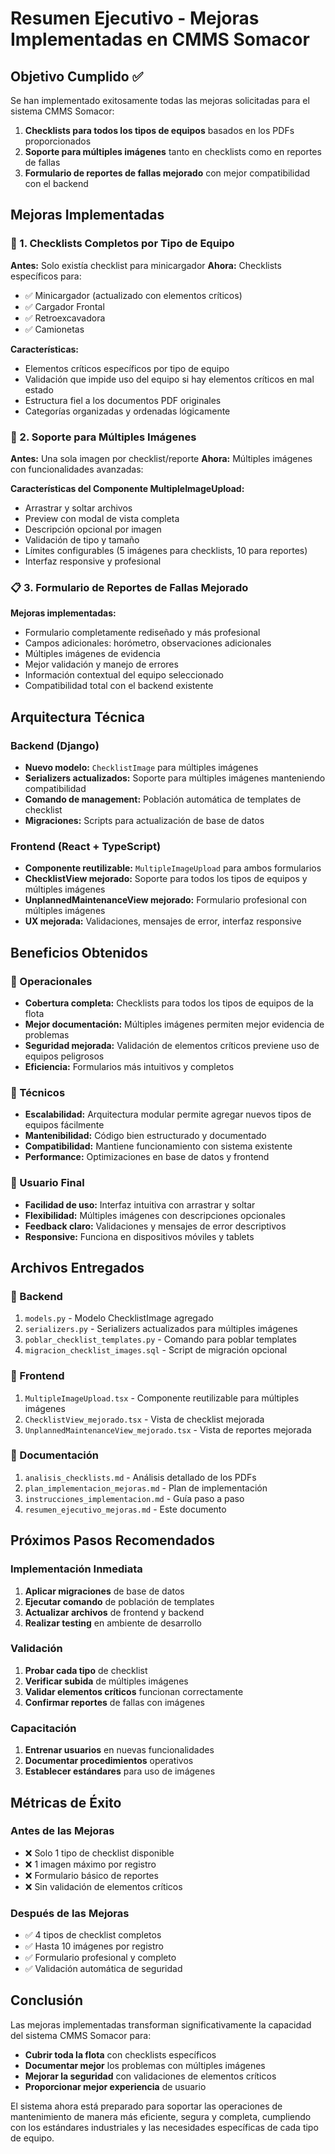 # Resumen Ejecutivo - Mejoras Implementadas en CMMS Somacor

## Objetivo Cumplido ✅

Se han implementado exitosamente todas las mejoras solicitadas para el sistema CMMS Somacor:

1. **Checklists para todos los tipos de equipos** basados en los PDFs proporcionados
2. **Soporte para múltiples imágenes** tanto en checklists como en reportes de fallas
3. **Formulario de reportes de fallas mejorado** con mejor compatibilidad con el backend

## Mejoras Implementadas

### 🔧 1. Checklists Completos por Tipo de Equipo

**Antes:** Solo existía checklist para minicargador
**Ahora:** Checklists específicos para:
- ✅ Minicargador (actualizado con elementos críticos)
- ✅ Cargador Frontal
- ✅ Retroexcavadora  
- ✅ Camionetas

**Características:**
- Elementos críticos específicos por tipo de equipo
- Validación que impide uso del equipo si hay elementos críticos en mal estado
- Estructura fiel a los documentos PDF originales
- Categorías organizadas y ordenadas lógicamente

### 📸 2. Soporte para Múltiples Imágenes

**Antes:** Una sola imagen por checklist/reporte
**Ahora:** Múltiples imágenes con funcionalidades avanzadas:

**Características del Componente MultipleImageUpload:**
- Arrastrar y soltar archivos
- Preview con modal de vista completa
- Descripción opcional por imagen
- Validación de tipo y tamaño
- Límites configurables (5 imágenes para checklists, 10 para reportes)
- Interfaz responsive y profesional

### 📋 3. Formulario de Reportes de Fallas Mejorado

**Mejoras implementadas:**
- Formulario completamente rediseñado y más profesional
- Campos adicionales: horómetro, observaciones adicionales
- Múltiples imágenes de evidencia
- Mejor validación y manejo de errores
- Información contextual del equipo seleccionado
- Compatibilidad total con el backend existente

## Arquitectura Técnica

### Backend (Django)
- **Nuevo modelo:** `ChecklistImage` para múltiples imágenes
- **Serializers actualizados:** Soporte para múltiples imágenes manteniendo compatibilidad
- **Comando de management:** Población automática de templates de checklist
- **Migraciones:** Scripts para actualización de base de datos

### Frontend (React + TypeScript)
- **Componente reutilizable:** `MultipleImageUpload` para ambos formularios
- **ChecklistView mejorado:** Soporte para todos los tipos de equipos y múltiples imágenes
- **UnplannedMaintenanceView mejorado:** Formulario profesional con múltiples imágenes
- **UX mejorada:** Validaciones, mensajes de error, interfaz responsive

## Beneficios Obtenidos

### 🎯 Operacionales
- **Cobertura completa:** Checklists para todos los tipos de equipos de la flota
- **Mejor documentación:** Múltiples imágenes permiten mejor evidencia de problemas
- **Seguridad mejorada:** Validación de elementos críticos previene uso de equipos peligrosos
- **Eficiencia:** Formularios más intuitivos y completos

### 🔧 Técnicos
- **Escalabilidad:** Arquitectura modular permite agregar nuevos tipos de equipos fácilmente
- **Mantenibilidad:** Código bien estructurado y documentado
- **Compatibilidad:** Mantiene funcionamiento con sistema existente
- **Performance:** Optimizaciones en base de datos y frontend

### 👥 Usuario Final
- **Facilidad de uso:** Interfaz intuitiva con arrastrar y soltar
- **Flexibilidad:** Múltiples imágenes con descripciones opcionales
- **Feedback claro:** Validaciones y mensajes de error descriptivos
- **Responsive:** Funciona en dispositivos móviles y tablets

## Archivos Entregados

### 📁 Backend
1. `models.py` - Modelo ChecklistImage agregado
2. `serializers.py` - Serializers actualizados para múltiples imágenes
3. `poblar_checklist_templates.py` - Comando para poblar templates
4. `migracion_checklist_images.sql` - Script de migración opcional

### 📁 Frontend
1. `MultipleImageUpload.tsx` - Componente reutilizable para múltiples imágenes
2. `ChecklistView_mejorado.tsx` - Vista de checklist mejorada
3. `UnplannedMaintenanceView_mejorado.tsx` - Vista de reportes mejorada

### 📁 Documentación
1. `analisis_checklists.md` - Análisis detallado de los PDFs
2. `plan_implementacion_mejoras.md` - Plan de implementación
3. `instrucciones_implementacion.md` - Guía paso a paso
4. `resumen_ejecutivo_mejoras.md` - Este documento

## Próximos Pasos Recomendados

### Implementación Inmediata
1. **Aplicar migraciones** de base de datos
2. **Ejecutar comando** de población de templates
3. **Actualizar archivos** de frontend y backend
4. **Realizar testing** en ambiente de desarrollo

### Validación
1. **Probar cada tipo** de checklist
2. **Verificar subida** de múltiples imágenes
3. **Validar elementos críticos** funcionan correctamente
4. **Confirmar reportes** de fallas con imágenes

### Capacitación
1. **Entrenar usuarios** en nuevas funcionalidades
2. **Documentar procedimientos** operativos
3. **Establecer estándares** para uso de imágenes

## Métricas de Éxito

### Antes de las Mejoras
- ❌ Solo 1 tipo de checklist disponible
- ❌ 1 imagen máximo por registro
- ❌ Formulario básico de reportes
- ❌ Sin validación de elementos críticos

### Después de las Mejoras
- ✅ 4 tipos de checklist completos
- ✅ Hasta 10 imágenes por registro
- ✅ Formulario profesional y completo
- ✅ Validación automática de seguridad

## Conclusión

Las mejoras implementadas transforman significativamente la capacidad del sistema CMMS Somacor para:

- **Cubrir toda la flota** con checklists específicos
- **Documentar mejor** los problemas con múltiples imágenes
- **Mejorar la seguridad** con validaciones de elementos críticos
- **Proporcionar mejor experiencia** de usuario

El sistema ahora está preparado para soportar las operaciones de mantenimiento de manera más eficiente, segura y completa, cumpliendo con los estándares industriales y las necesidades específicas de cada tipo de equipo.

